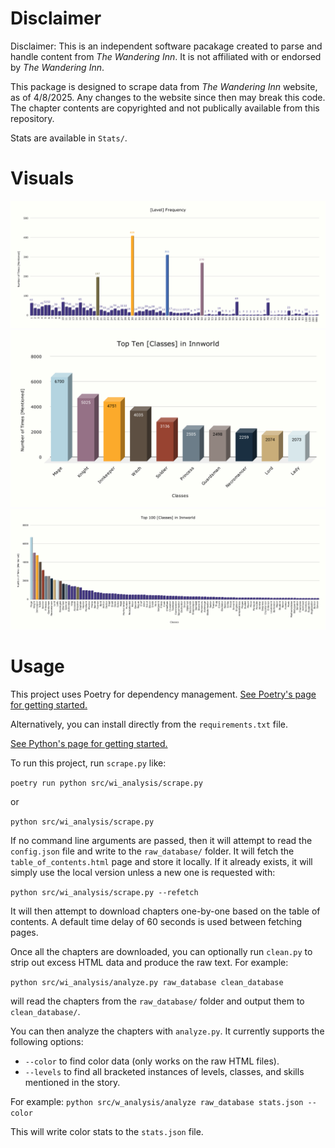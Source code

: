 # Disclaimer

Disclaimer: This is an independent software pacakage created to parse and handle content from *The Wandering Inn*. It is not affiliated with or endorsed by *The Wandering Inn*. 

This package is designed to scrape data from *The Wandering Inn* website, as of 4/8/2025. Any changes to the website since then may break this code. The chapter contents are copyrighted and not publically available from this repository.

Stats are available in `Stats/`.

# Visuals

<img src="visuals/[Level] Frequency.svg"/>
<img src="visuals/Top Ten [Classes] in Innworld (Better Search).svg"/>
<img src="visuals/Top 100 [Classes] in Innworld (Better Search).svg"/>

# Usage

This project uses Poetry for dependency management. 
[See Poetry's page for getting started.](https://python-poetry.org/docs/#installing-with-pipx)

Alternatively, you can install directly from the `requirements.txt` file.

[See Python's page for getting started.](https://packaging.python.org/en/latest/guides/installing-using-pip-and-virtual-environments/#using-a-requirements-file)

To run this project, run `scrape.py` like:

`poetry run python src/wi_analysis/scrape.py`

or

`python src/wi_analysis/scrape.py`

If no command line arguments are passed, then it will attempt to read the `config.json` file and write to the `raw_database/` folder.
It will fetch the `table_of_contents.html` page and store it locally. If it already exists, it will simply use the local version unless a new one is requested with:

`python src/wi_analysis/scrape.py --refetch`

It will then attempt to download chapters one-by-one based on the table of contents. A default time delay of 60 seconds is used between fetching pages.

Once all the chapters are downloaded, you can optionally run `clean.py` to strip out excess HTML data and produce the raw text. For example:

`python src/wi_analysis/analyze.py raw_database clean_database`

will read the chapters from the `raw_database/` folder and output them to `clean_database/`.

You can then analyze the chapters with `analyze.py`. It currently supports the following options:
- `--color` to find color data (only works on the raw HTML files).
- `--levels` to find all bracketed instances of levels, classes, and skills mentioned in the story.


For example:
`python src/w_analysis/analyze raw_database stats.json --color`

This will write color stats to the `stats.json` file.